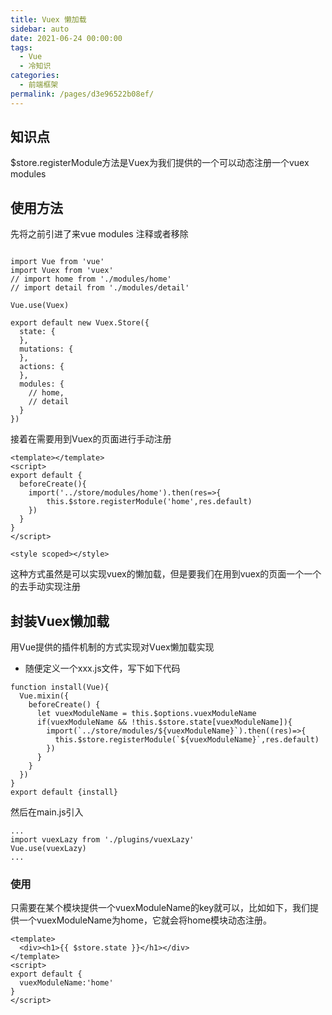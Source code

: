```yaml
---
title: Vuex 懒加载
sidebar: auto
date: 2021-06-24 00:00:00
tags: 
  - Vue
  - 冷知识
categories: 
  - 前端框架
permalink: /pages/d3e96522b08ef/
---
```


## 知识点

$store.registerModule方法是Vuex为我们提供的一个可以动态注册一个vuex modules

## 使用方法
先将之前引进了来vue modules 注释或者移除
```

import Vue from 'vue'
import Vuex from 'vuex'
// import home from './modules/home'
// import detail from './modules/detail'

Vue.use(Vuex)

export default new Vuex.Store({
  state: {
  },
  mutations: {
  },
  actions: {
  },
  modules: {
    // home,
    // detail
  }
})
```

接着在需要用到Vuex的页面进行手动注册
```
<template></template>
<script>
export default {
  beforeCreate(){
    import('../store/modules/home').then(res=>{
        this.$store.registerModule('home',res.default)
    })
  }
}
</script>

<style scoped></style>
```
这种方式虽然是可以实现vuex的懒加载，但是要我们在用到vuex的页面一个一个的去手动实现注册

## 封装Vuex懒加载

用Vue提供的插件机制的方式实现对Vuex懒加载实现
- 随便定义一个xxx.js文件，写下如下代码
```
function install(Vue){
  Vue.mixin({
    beforeCreate() {
      let vuexModuleName = this.$options.vuexModuleName
      if(vuexModuleName && !this.$store.state[vuexModuleName]){
        import(`../store/modules/${vuexModuleName}`).then((res)=>{
          this.$store.registerModule(`${vuexModuleName}`,res.default)
        })
      }
    }
  })
}
export default {install}

```
然后在main.js引入
```
...
import vuexLazy from './plugins/vuexLazy'
Vue.use(vuexLazy)
...

```
### 使用
只需要在某个模块提供一个vuexModuleName的key就可以，比如如下，我们提供一个vuexModuleName为home，它就会将home模块动态注册。
```
<template>
  <div><h1>{{ $store.state }}</h1></div>
</template>
<script>
export default {
  vuexModuleName:'home'
}
</script>
```
